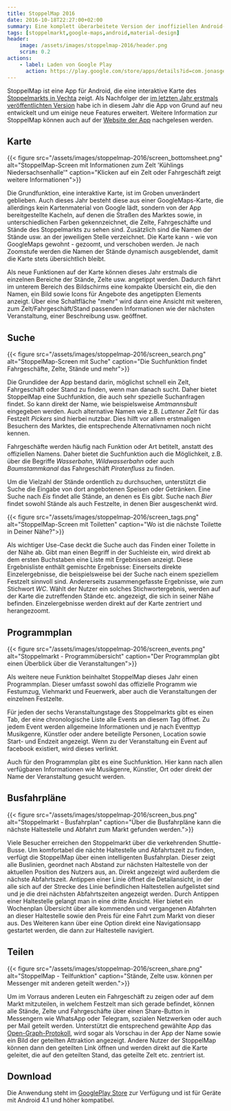 ```yaml
---
title: StoppelMap 2016
date: 2016-10-18T22:27:00+02:00
summary: Eine komplett überarbeitete Version der inoffiziellen Android-App für den Stoppelmarkt in Vechta.
tags: [stoppelmarkt,google-maps,android,material-design]
header:
    image: /assets/images/stoppelmap-2016/header.png
    scrim: 0.2
actions:
    - label: Laden von Google Play
      action: https://play.google.com/store/apps/details?id=com.jonasgerdes.stoppelmap
---
```


StoppelMap ist eine App für Android, die eine interaktive Karte des [Stoppelmarkts in Vechta](http://www.stoppelmarkt.de/) zeigt. Als Nachfolger der [im letzten Jahr erstmals veröffentlichten Version](/StoppelMap) habe ich in diesem Jahr die App von Grund auf neu entwickelt und um einige neue Features erweitert. Weitere Information zur StoppelMap können auch auf der [Website der App](https://stoppelmap.de) nachgelesen werden.

## Karte
{{< figure src="/assets/images/stoppelmap-2016/screen_bottomsheet.png" alt="StoppelMap-Screen mit Informationen zum Zelt 'Kühlings Niedersachsenhalle'" caption="Klicken auf ein Zelt oder Fahrgeschäft zeigt weitere Informationen">}}

Die Grundfunktion, eine interaktive Karte, ist im Groben unverändert geblieben. Auch dieses Jahr besteht diese aus einer GoogleMaps-Karte, die allerdings kein Kartenmaterial von Google lädt, sondern von der App bereitgestellte Kacheln, auf denen die Straßen des Marktes sowie, in unterschiedlichen Farben gekennzeichnet, die Zelte, Fahrgeschäfte und Stände des Stoppelmarkts zu sehen sind. Zusätzlich sind die Namen der Stände usw. an der jeweiligen Stelle verzeichnet. Die Karte kann - wie von GoogleMaps gewohnt - gezoomt, und verschoben werden. Je nach Zoomstufe werden die Namen der Stände dynamisch ausgeblendet, damit die Karte stets übersichtlich bleibt.

Als neue Funktionen auf der Karte können dieses Jahr erstmals die einzelnen Bereiche der Stände, Zelte usw. angetippt werden. Dadurch fährt im unterem Bereich des Bildschirms eine kompakte Übersicht ein, die den Namen, ein Bild sowie Icons für Angebote des angetippten Elements anzeigt. Über eine Schaltfläche "mehr" wird dann eine Ansicht mit weiteren, zum Zelt/Fahrgeschäft/Stand passenden Informationen wie der nächsten Veranstaltung, einer Beschreibung usw. geöffnet.

## Suche
{{< figure src="/assets/images/stoppelmap-2016/screen_search.png" alt="StoppelMap-Screen mit Suche" caption="Die Suchfunktion findet Fahrgeschäfte, Zelte, Stände und mehr">}}

Die Grundidee der App bestand darin, möglichst schnell ein Zelt, Fahrgeschäft oder Stand zu finden, wenn man danach sucht. Daher bietet StoppelMap eine Suchfunktion, die auch sehr spezielle Suchanfragen findet. So kann direkt der Name, wie beispielsweise _Amtmannsbult_ eingegeben werden. Auch alternative Namen wie z.B. _Luttener Zelt_ für das Festzelt _Pickers_ sind hierbei nutzbar. Dies hilft vor allem erstmaligen Besuchern des Marktes, die entsprechende Alternativnamen noch nicht kennen.

Fahrgeschäfte werden häufig nach Funktion oder Art betitelt, anstatt des offiziellen Namens. Daher bietet die Suchfunktion auch die Möglichkeit, z.B. über die Begriffe _Wasserbahn_, _Wildwasserbahn_ oder auch _Baumstammkanal_ das Fahrgeschäft _Piratenfluss_ zu finden.

Um die Vielzahl der Stände ordentlich zu durchsuchen, unterstützt die Suche die Eingabe von dort angebotenen Speisen oder Getränken. Eine Suche nach _Eis_ findet alle Stände, an denen es Eis gibt. Suche nach _Bier_ findet sowohl Stände als auch Festzelte, in denen Bier ausgeschenkt wird.

{{< figure src="/assets/images/stoppelmap-2016/screen_tags.png" alt="StoppelMap-Screen mit Toiletten" caption="Wo ist die nächste Toilette in Deiner Nähe?">}}

Als wichtiger Use-Case deckt die Suche auch das Finden einer Toilette in der Nähe ab. Gibt man einen Begriff in der Suchleiste ein, wird direkt ab dem ersten Buchstaben eine Liste mit Ergebnissen anzeigt. Diese Ergebnisliste enthält gemischte Ergebnisse: Einerseits direkte Einzelergebnisse, die beispielsweise bei der Suche nach einem speziellem Festzelt sinnvoll sind. Andererseits zusammengefasste Ergebnisse, wie zum Stichwort _WC_. Wählt der Nutzer ein solches Stichwortergebnis, werden auf der Karte die zutreffenden Stände etc. angezeigt, die sich in seiner Nähe befinden. Einzelergebnisse werden direkt auf der Karte zentriert und herangezoomt.

## Programmplan
{{< figure src="/assets/images/stoppelmap-2016/screen_events.png" alt="Stoppelmarkt - Programmübersicht" caption="Der Programmplan gibt einen Überblick über die Veranstaltungen">}}

Als weitere neue Funktion beinhaltet StoppelMap dieses Jahr einen Programmplan. Dieser umfasst sowohl das offizielle Programm wie Festumzug, Viehmarkt und Feuerwerk, aber auch die Veranstaltungen der einzelnen Festzelte.

Für jeden der sechs Veranstaltungstage des Stoppelmarkts gibt es einen Tab, der eine chronologische Liste alle Events an diesem  Tag öffnet. Zu jedem Event werden allgemeine Informationen und je nach Eventtyp Musikgenre, Künstler oder andere beteiligte Personen, Location sowie Start- und Endzeit angezeigt. Wenn zu der Veranstaltung ein Event auf facebook existiert, wird dieses verlinkt.

Auch für den Programmplan gibt es eine Suchfunktion. Hier kann nach allen verfügbaren Informationen wie Musikgenre, Künstler, Ort oder direkt der Name der Veranstaltung gesucht werden.

## Busfahrpläne
{{< figure src="/assets/images/stoppelmap-2016/screen_bus.png" alt="Stoppelmarkt - Busfahrplan" caption="Über die Busfahrpläne kann die nächste Haltestelle und Abfahrt zum Markt gefunden werden.">}}

Viele Besucher erreichen den Stoppelmarkt über die verkehrenden Shuttle-Busse. Um komfortabel die nächte Haltestelle und Abfahrtszeit zu finden, verfügt die StoppelMap über einen intelligenten Busfahrplan. Dieser zeigt alle Buslinien, geordnet nach Abstand zur nächsten Haltestelle von der aktuellen Position des Nutzers aus, an. Direkt angezeigt wird außerdem die nächste Abfahrtszeit. Antippen einer Linie öffnet die Detailansicht, in der alle sich auf der Strecke des Linie befindlichen Haltestellen aufgelistet sind und je die drei nächsten Abfahrtszeiten angezeigt werden. Durch Antippen einer Haltestelle gelangt man in eine dritte Ansicht. Hier bietet ein Wochenplan Übersicht über alle kommenden und vergangenen Abfahrten an dieser Haltestelle sowie den Preis für eine Fahrt zum Markt von dieser aus. Des Weiteren kann über eine Option direkt eine Navigationsapp gestartet werden, die dann zur Haltestelle navigiert.

## Teilen
{{< figure src="/assets/images/stoppelmap-2016/screen_share.png" alt="StoppelMap - Teilfunktion" caption="Stände, Zelte usw. können per Messenger mit anderen geteilt werden.">}}

Um im Vorraus anderen Leuten ein Fahrgeschäft zu zeigen oder auf dem Markt mitzuteilen, in welchem Festzelt man sich gerade befindet, können alle Stände, Zelte und Fahrgeschäfte über einen Share-Button in Messengern wie WhatsApp oder Telegram, sozialen Netzwerken oder auch per Mail geteilt werden. Unterstützt die entsprechend gewählte App das [Open-Graph-Protokoll](http://ogp.me/), wird sogar als Vorschau in der App der Name sowie ein Bild der geteilten Attraktion angezeigt. Andere Nutzer der StoppelMap können dann den geteilten Link öffnen und werden direkt auf die Karte geleitet, die auf den geteilten Stand, das geteilte Zelt etc. zentriert ist.

## Download
Die Anwendung steht im [GooglePlay Store](https://play.google.com/store/apps/details?id=com.jonasgerdes.stoppelmap) zur Verfügung und ist für Geräte mit Android 4.1 und höher kompatibel.


